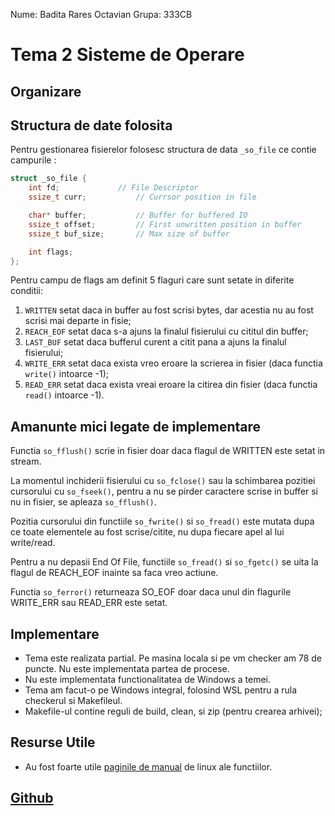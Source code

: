 Nume: Badita Rares Octavian
Grupa: 333CB

# Tema 2 Sisteme de Operare

Organizare
-

## Structura de date folosita

Pentru gestionarea fisierelor folosesc structura de data ```_so_file``` ce contie campurile :
``` c
struct _so_file {
	int fd;				// File Descriptor
	ssize_t curr;			// Currsor position in file

	char* buffer;			// Buffer for buffered IO
	ssize_t offset;			// First unwritten position in buffer
	ssize_t buf_size;		// Max size of buffer

	int flags;
};
```

Pentru campu de flags am definit 5 flaguri care sunt setate in diferite conditii:
1.	```WRITTEN``` setat daca in buffer au fost scrisi bytes, dar acestia nu au fost scrisi mai departe in fisie;
1.	```REACH_EOF``` setat daca s-a ajuns la finalul fisierului cu cititul din buffer;
1.	```LAST_BUF``` setat daca bufferul curent a citit pana a ajuns la finalul fisierului;
1.	```WRITE_ERR``` setat daca exista vreo eroare la scrierea in fisier (daca functia ```write()``` intoarce -1);
1.	```READ_ERR``` setat daca exista vreai eroare la citirea din fisier (daca functia ```read()``` intoarce -1).

## Amanunte mici legate de implementare

Functia ```so_fflush()``` scrie in fisier doar daca flagul de WRITTEN este setat in stream.

La momentul inchiderii fisierului cu  ```so_fclose()``` sau la schimbarea pozitiei cursorului cu ```so_fseek()```,
pentru a nu se pirder caractere scrise in buffer si nu in fisier, se apleaza ```so_fflush()```.

Pozitia cursorului din functiile ```so_fwrite()``` si ```so_fread()``` este mutata dupa ce toate elementele au fost scrise/citite,
nu dupa fiecare apel al lui write/read.

Pentru a nu depasii End Of File, functiile ```so_fread()``` si ```so_fgetc()``` se uita la flagul de REACH_EOF inainte sa faca vreo actiune.

Functia ```so_ferror()``` returneaza SO_EOF doar daca unul din flagurile WRITE_ERR sau READ_ERR este setat.

Implementare
-

* Tema este realizata partial. Pe masina locala si pe vm checker am 78 de puncte. Nu este implementata partea de procese.
* Nu este implementata functionalitatea de Windows a temei.
* Tema am facut-o pe Windows integral, folosind WSL pentru a rula checkerul si Makefileul.
* Makefile-ul contine reguli de build, clean, si zip (pentru crearea arhivei);


Resurse Utile
-

* Au fost foarte utile [paginile de manual](https://man7.org/linux/man-pages/) de linux ale functiilor.


[Github](https://github.com/WhyNotRaresh/Tema2SO)
-
